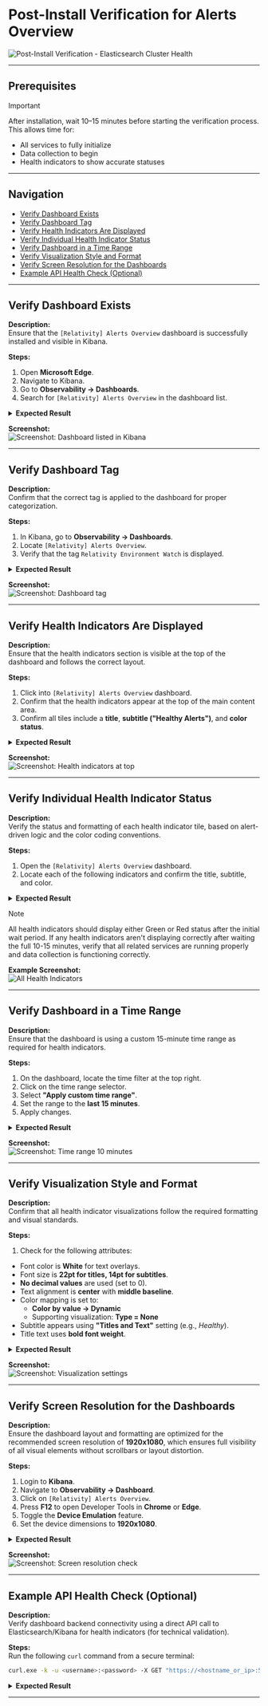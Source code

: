 ﻿# Post-Install Verification for Alerts Overview

![Post-Install Verification - Elasticsearch Cluster Health](../../../resources/post-install-verification-images/Post-installation-verification.svg)

---

## Prerequisites

> [!IMPORTANT]
> After installation, wait 10–15 minutes before starting the verification process. This allows time for:
> - All services to fully initialize
> - Data collection to begin
> - Health indicators to show accurate statuses

---

## Navigation

- [Verify Dashboard Exists](#verify-dashboard-exists)  
- [Verify Dashboard Tag](#verify-dashboard-tag)  
- [Verify Health Indicators Are Displayed](#verify-health-indicators-are-displayed)  
- [Verify Individual Health Indicator Status](#verify-individual-health-indicator-status)  
- [Verify Dashboard in a Time Range](#verify-dashboard-in-a-time-range)  
- [Verify Visualization Style and Format](#verify-visualization-style-and-format)  
- [Verify Screen Resolution for the Dashboards](#verify-screen-resolution-for-the-dashboards)  
- [Example API Health Check (Optional)](#example-api-health-check-optional)

---

## Verify Dashboard Exists

**Description:**  
Ensure that the `[Relativity] Alerts Overview` dashboard is successfully installed and visible in Kibana.

**Steps:**
1. Open **Microsoft Edge**.
2. Navigate to Kibana.
3. Go to **Observability → Dashboards**.
4. Search for `[Relativity] Alerts Overview` in the dashboard list.

<details>
<summary><strong>Expected Result</strong></summary>

- `[Relativity] Alerts Overview` appears in the dashboard list.
- The dashboard is accessible without errors.
</details>

**Screenshot:**  
![Screenshot: Dashboard listed in Kibana](../../../resources/post-install-verification-images/alerts-overview/dashboard-listed.png)

---

## Verify Dashboard Tag

**Description:**  
Confirm that the correct tag is applied to the dashboard for proper categorization.

**Steps:**
1. In Kibana, go to **Observability → Dashboards**.
2. Locate `[Relativity] Alerts Overview`.
3. Verify that the tag `Relativity Environment Watch` is displayed.

<details>
<summary><strong>Expected Result</strong></summary>

- The dashboard includes the `Relativity Environment Watch` tag.
</details>

**Screenshot:**  
![Screenshot: Dashboard tag](../../../resources/post-install-verification-images/alerts-overview/dashboard-tag.png)

---

## Verify Health Indicators Are Displayed

**Description:**  
Ensure that the health indicators section is visible at the top of the dashboard and follows the correct layout.

**Steps:**
1. Click into `[Relativity] Alerts Overview` dashboard.
2. Confirm that the health indicators appear at the top of the main content area.
3. Confirm all tiles include a **title**, **subtitle ("Healthy Alerts")**, and **color status**.

<details>
<summary><strong>Expected Result</strong></summary>

- Health indicators are present and aligned at the top.
- All indicators include:
  - Title (e.g., "Agents", "Monitoring")
  - Subtitle: *Healthy Alerts*
  - Color: Green or Red based on alert state.
</details>

**Screenshot:**  
![Screenshot: Health indicators at top](../../../resources/post-install-verification-images/alerts-overview/health-indicators-overview.png)

---

## Verify Individual Health Indicator Status

**Description:**  
Verify the status and formatting of each health indicator tile, based on alert-driven logic and the color coding conventions.

**Steps:**
1. Open the `[Relativity] Alerts Overview` dashboard.
2. Locate each of the following indicators and confirm the title, subtitle, and color.

<details>
<summary><strong>Expected Result</strong></summary>

- **Green (#58D8B5)** = No active alerts (Healthy)
- **Red (#FAA0A0)** = Active alerts present (Unhealthy)
</details>

> [!NOTE]
> All health indicators should display either Green or Red status after the initial wait period. If any health indicators aren't displaying correctly after waiting the full 10-15 minutes, verify that all related services are running properly and data collection is functioning correctly.

**Example Screenshot:**  
![All Health Indicators](../../../resources/post-install-verification-images/alerts-overview/all-health-indicators.png)

---

## Verify Dashboard in a Time Range

**Description:**  
Ensure that the dashboard is using a custom 15-minute time range as required for health indicators.

**Steps:**
1. On the dashboard, locate the time filter at the top right.
2. Click on the time range selector.
3. Select **"Apply custom time range"**.
4. Set the range to the **last 15 minutes**.
5. Apply changes.

<details>
<summary><strong>Expected Result</strong></summary>

- The time range reflects the last 15 minutes.
- Health indicators update dynamically based on this range.
</details>

**Screenshot:**  
![Screenshot: Time range 10 minutes](../../../resources/post-install-verification-images/alerts-overview/time-range-15-minutes.png)

---

## Verify Visualization Style and Format

**Description:**  
Confirm that all health indicator visualizations follow the required formatting and visual standards.

**Steps:**
1. Check for the following attributes:
  - Font color is **White** for text overlays.
  - Font size is **22pt for titles, 14pt for subtitles**.
  - **No decimal values** are used (set to 0).
  - Text alignment is **center** with **middle baseline**.
  - Color mapping is set to:
    - **Color by value → Dynamic**
    - Supporting visualization: **Type = None**
  - Subtitle appears using **"Titles and Text"** setting (e.g., *Healthy*).
  - Title text uses **bold font weight**.

<details>
<summary><strong>Expected Result</strong></summary>

- All tiles meet visualization standards.
- No tooltips, labels, or legends are improperly formatted.
- Visual consistency across the entire dashboard.
</details>

**Screenshot:**  
![Screenshot: Visualization settings](../../../resources/post-install-verification-images/alerts-overview/visualization-style.png)

---

## Verify Screen Resolution for the Dashboards

**Description:**  
Ensure the dashboard layout and formatting are optimized for the recommended screen resolution of **1920x1080**, which ensures full visibility of all visual elements without scrollbars or layout distortion.

**Steps:**
1. Login to **Kibana**.
2. Navigate to **Observability → Dashboard**.
3. Click on `[Relativity] Alerts Overview`.
4. Press **F12** to open Developer Tools in **Chrome** or **Edge**.
5. Toggle the **Device Emulation** feature.
6. Set the device dimensions to **1920x1080**.

<details>
<summary><strong>Expected Result</strong></summary>

- The dashboard fits within a 1920x1080 resolution.
- No horizontal or vertical scrollbars are required to view core components.
- All health indicators and visualizations remain properly aligned.
</details>

**Screenshot:**  
![Screenshot: Screen resolution check](../../../resources/post-install-verification-images/alerts-overview/screen-resolution-check.png)

---

## Example API Health Check (Optional)

**Description:**  
Verify dashboard backend connectivity using a direct API call to Elasticsearch/Kibana for health indicators (for technical validation).

**Steps:**  
Run the following `curl` command from a secure terminal:

```bash
curl.exe -k -u <username>:<password> -X GET "https://<hostname_or_ip>:5601/api/saved_objects/_find?type=dashboard&search_fields=title&search=%5BRelativity%5D%20Alerts%20Overview" -H 'kbn-xsrf: true'
```

<details>
<summary><strong>Expected Result</strong></summary>

- A JSON response returns the dashboard object.
- Status code `200 OK`.
</details>

---
